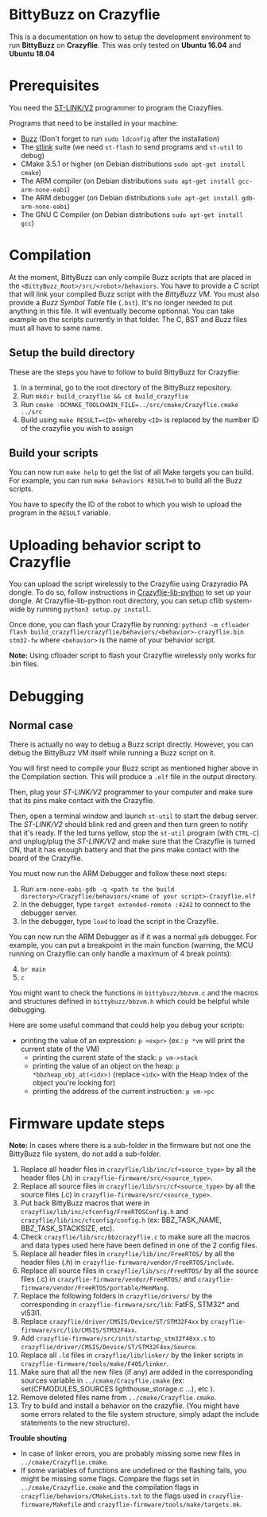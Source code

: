 BittyBuzz on Crazyflie
===================

This is a documentation on how to setup the development environment to run **BittyBuzz** on **Crazyflie**. This was only tested on **Ubuntu 16.04** and **Ubuntu 18.04**

Prerequisites
=============

You need the [ST-LINK/V2](http://www.st.com/en/development-tools/st-link-v2.html) programmer to program the Crazyflies.

Programs that need to be installed in your machine:
* [Buzz](https://github.com/MISTLab/Buzz) (Don't forget to run `sudo ldconfig`
after the installation)
* The [stlink](https://github.com/texane/stlink) suite (we need `st-flash` to send 
programs and `st-util` to debug)
* CMake 3.5.1 or higher (on Debian distributions `sudo apt-get install cmake`)
* The ARM compiler (on Debian distributions `sudo apt-get install gcc-arm-none-eabi`)
* The ARM debugger (on Debian distributions `sudo apt-get install gdb-arm-none-eabi`)
* The GNU C Compiler (on Debian distributions `sudo apt-get install gcc`)


Compilation
===========

At the moment, BittyBuzz can only compile Buzz scripts that are placed in the
`<BittyBuzz_Root>/src/<robot>/behaviors`. 
You have to provide a *C* script that will link your compiled Buzz script with the *BittyBuzz VM*. You must also provide a *Buzz Symbol Table* file (`.bst`). It's no longer needed to put anything in this file. It will eventually become optionnal. You can take example on the scripts
currently in that folder. The C, BST and Buzz files must all have to same name.

Setup the build directory
-------------------------

These are the steps you have to follow to build BittyBuzz for Crazyflie:

1. In a terminal, go to the root directory of the BittyBuzz repository.
2. Run `mkdir build_crazyflie && cd build_crazyflie`
3. Run `cmake -DCMAKE_TOOLCHAIN_FILE=../src/cmake/Crazyflie.cmake ../src`
4. Build using `make RESULT=<ID>`
   whereby `<ID>` is replaced by the number ID of the crazyflie you wish to assign

Build your scripts
------------------

You can now run `make help` to get the list of all Make targets you can build.
For example, you can run `make behaviors RESULT=0` to build all the Buzz scripts.

You have to specify the ID of the robot to which you wish to upload the program in
the `RESULT` variable.

Uploading behavior script to Crazyflie
==================

You can upload the script wirelessly to the Crazyflie using Crazyradio PA dongle. To do so, follow instructions in [Crazyflie-lib-python](https://github.com/bitcraze/crazyflie-lib-python) to set up your dongle. At Crazyflie-lib-python root directory, you can setup cflib system-wide by running `python3 setup.py install`.

Once done, you can flash your Crazyflie by running:
`
python3 -m cfloader flash build_crazyflie/crazyflie/behaviors/<behavior>-crazyflie.bin stm32-fw
`
where `<behavior>` is the name of your behavior script. 

**Note:**
Using cfloader script to flash your Crazyflie wirelessly only works for .bin files.

Debugging
=========

Normal case
-----------

There is actually no way to debug a Buzz script directly. However, you can debug
the BittyBuzz VM itself while running a Buzz script on it.

You will first need to compile your Buzz script as mentioned higher above in the
Compilation section. This will produce a `.elf` file in the output directory.

Then, plug your _ST-LINK/V2_ programmer to your computer and make sure that its
pins make contact with the Crazyflie.

Then, open a terminal window and launch `st-util` to start the debug server. The _ST-LINK/V2_ should blink
red and green and then turn green to notify that it's ready. If the led turns
yellow, stop the `st-util` program (with `CTRL-C`) and unplug/plug the
_ST-LINK/V2_ and make sure that the Crazyflie is turned ON, that it has enough battery
and that the pins make contact with the board of the Crazyflie.

You must now run the ARM Debugger and follow these next steps:

1. Run `arm-none-eabi-gdb -q <path to the build directory>/Crazyflie/behaviors/<name of your script>-Crazyflie.elf` 
2. In the debugger, type `target extended-remote :4242` to connect to the debugger server.
3. In the debugger, type `load` to load the script in the Crazyflie.

You can now run the ARM Debugger as if it was a normal `gdb` debugger. For example, you can put a breakpoint in the main function (warning, the MCU running on Crazyflie can only handle a maximum of 4 break points):

4. `br main`
5. `c`

You might want to check the functions in `bittybuzz/bbzvm.c` and the macros and structures defined in `bittybuzz/bbzvm.h` which could be helpful while debugging.

Here are some useful command that could help you debug your scripts:

* printing the value of an expression: `p <expr>` (ex.: `p *vm` will print the current state of the VM)
  * printing the current state of the stack: `p vm->stack`
  * printing the value of an object on the heap: `p *bbzheap_obj_at(<idx>)` (replace `<idx>` with the Heap Index of the object you're looking for)
  * printing the address of the current instruction: `p vm->pc`

Firmware update steps
=====================

**Note:**
In cases where there is a sub-folder in the firmware but not one the BittyBuzz file system, do not add a sub-folder.

1. Replace all header files in `crazyflie/lib/inc/cf<source_type>` by all the header files (.h) in `crazyflie-firmware/src/<source_type>`.
2. Replace all source files in `crazyflie/lib/src/cf<source_type>` by all the source files (.c) in `crazyflie-firmware/src/<source_type>`.
3. Put back BittyBuzz macros that were in `crazyflie/lib/inc/cfconfig/FreeRTOSConfig.h` and `crazyflie/lib/inc/cfconfig/config.h` (ex: BBZ_TASK_NAME, BBZ_TASK_STACKSIZE, etc).
4. Check `crazyflie/lib/src/bbzcrazyflie.c` to make sure all the macros and data types used here have been defined in one of the 2 config files.
5. Replace all header files in `crazyflie/lib/inc/FreeRTOS/` by all the header files (.h) in `crazyflie-firmware/vendor/FreeRTOS/include`.
6. Replace all source files in `crazyflie/lib/src/FreeRTOS/` by all the source files (.c) in `crazyflie-firmware/vendor/FreeRTOS/` and `crazyflie-firmware/vendor/FreeRTOS/portable/MemMang`.
7. Replace the following folders in `crazyflie/drivers/` by the corresponding in `crazyflie-firmware/src/lib`: FatFS, STM32* and vl53l1.
8. Replace `crazyflie/driver/CMSIS/Device/ST/STM32F4xx` by `crazyflie-firmware/src/lib/CMSIS/STM32F4xx`.
9. Add `crazyflie-firmware/src/init/startup_stm32f40xx.s` to `crazyflie/driver/CMSIS/Device/ST/STM32F4xx/Source`.
10. Replace all `.ld` files in `crazyflie/lib/linker/` by the linker scripts in `crazyflie-firmware/tools/make/F405/linker`.
11. Make sure that all the new files (if any) are added in the corresponding sources variable in `../cmake/Crazyflie.cmake` (ex: set(CFMODULES_SOURCES lighthouse_storage.c ...), etc ).
12. Remove deleted files name from `../cmake/Crazyflie.cmake`.
13. Try to build and install a behavior on the crazyflie. (You might have some errors related to the file system structure, simply adapt the include statements to the new structure).

**Trouble shouting**
- In case of linker errors, you are probably missing some new files in `../cmake/Crazyflie.cmake`.
- If some variables of functions are undefined or the flashing fails, you might be missing some flags. Compare the flags set in `../cmake/Crazyflie.cmake` and the compilation flags in `crazyflie/behaviors/CMakeLists.txt` to the flags used in `crazyflie-firmware/Makefile` and `crazyflie-firmware/tools/make/targets.mk`.
